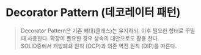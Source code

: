 # Decorator Pattern (데코레이터 패턴)

> Decorator Pattern은 기존 뼈대(클래스)는 유지하되, 이후 필요한 형태로 꾸밀 때 사용한다.
확장이 푤요한 경우 상속의 대안으로도 활용 한다.  
> SOLID중에서 개방폐쇄 원칙 (OCP)과 의존 역전 원칙 (DIP)를 따른다.
